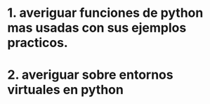 # 1. averiguar funciones de python mas usadas con sus ejemplos practicos.
# 2. averiguar sobre entornos virtuales en python